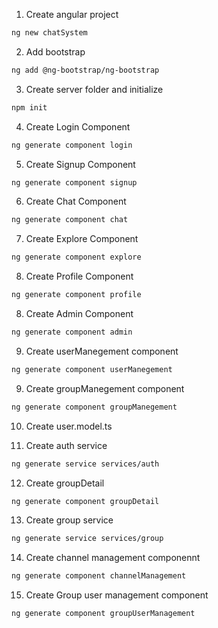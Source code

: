 1. Create angular project

```bash
ng new chatSystem
```

2. Add bootstrap

```bash
ng add @ng-bootstrap/ng-bootstrap
```

3.  Create server folder and initialize

```bash
npm init
```

4. Create Login Component

```bash
ng generate component login
```

5. Create Signup Component

```bash
ng generate component signup
```

6. Create Chat Component

```bash
ng generate component chat
```

7. Create Explore Component

```bash
ng generate component explore
```

8. Create Profile Component

```bash
ng generate component profile
```

8. Create Admin Component

```bash
ng generate component admin
```

9. Create userManegement component

```bash
ng generate component userManegement
```

9. Create groupManegement component

```bash
ng generate component groupManegement
```

10. Create user.model.ts

11. Create auth service

```bash
ng generate service services/auth
```

12. Create groupDetail

```bash
ng generate component groupDetail
```

13. Create group service

```bash
ng generate service services/group
```

14. Create channel management componennt

```bash
ng generate component channelManagement
```

15. Create Group user management component

```bash
ng generate component groupUserManagement
```
